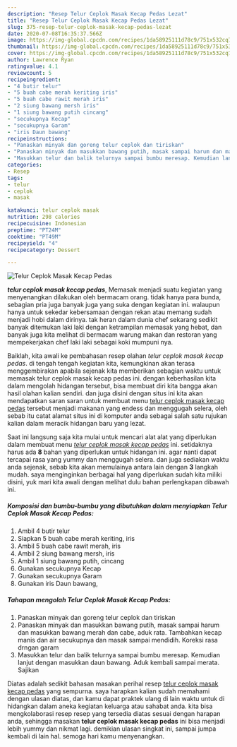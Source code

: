 ```yaml
---
description: "Resep Telur Ceplok Masak Kecap Pedas Lezat"
title: "Resep Telur Ceplok Masak Kecap Pedas Lezat"
slug: 375-resep-telur-ceplok-masak-kecap-pedas-lezat
date: 2020-07-08T16:35:37.566Z
image: https://img-global.cpcdn.com/recipes/1da58925111d78c9/751x532cq70/telur-ceplok-masak-kecap-pedas-foto-resep-utama.jpg
thumbnail: https://img-global.cpcdn.com/recipes/1da58925111d78c9/751x532cq70/telur-ceplok-masak-kecap-pedas-foto-resep-utama.jpg
cover: https://img-global.cpcdn.com/recipes/1da58925111d78c9/751x532cq70/telur-ceplok-masak-kecap-pedas-foto-resep-utama.jpg
author: Lawrence Ryan
ratingvalue: 4.1
reviewcount: 5
recipeingredient:
- "4 butir telur"
- "5 buah cabe merah keriting iris"
- "5 buah cabe rawit merah iris"
- "2 siung bawang mersh iris"
- "1 siung bawang putih cincang"
- "secukupnya Kecap"
- "secukupnya Garam"
- "iris Daun bawang"
recipeinstructions:
- "Panaskan minyak dan goreng telur ceplok dan tiriskan"
- "Panaskan minyak dan masukkan bawang putih, masak sampai harum dan masukkan bawang merah dan cabe, aduk rata. Tambahkan kecap manis dan air secukupnya dan masak sampai mendidih. Koreksi rasa drngan garam"
- "Masukkan telur dan balik telurnya sampai bumbu meresap. Kemudian lanjut dengan masukkan daun bawang. Aduk kembali sampai merata. Sajikan"
categories:
- Resep
tags:
- telur
- ceplok
- masak

katakunci: telur ceplok masak 
nutrition: 298 calories
recipecuisine: Indonesian
preptime: "PT24M"
cooktime: "PT49M"
recipeyield: "4"
recipecategory: Dessert

---
```



![Telur Ceplok Masak Kecap Pedas](https://img-global.cpcdn.com/recipes/1da58925111d78c9/751x532cq70/telur-ceplok-masak-kecap-pedas-foto-resep-utama.jpg)

<b><i>telur ceplok masak kecap pedas</i></b>, Memasak menjadi suatu kegiatan yang menyenangkan dilakukan oleh bermacam orang. tidak hanya para bunda, sebagian pria juga banyak juga yang suka dengan kegiatan ini. walaupun hanya untuk sekedar kebersamaan dengan rekan atau memang sudah menjadi hobi dalam dirinya. tak heran dalam dunia chef sekarang sedikit banyak ditemukan laki laki dengan ketrampilan memasak yang hebat, dan banyak juga kita melihat di bermacam warung makan dan restoran yang mempekerjakan chef laki laki sebagai koki mumpuni nya.



Baiklah, kita awali ke pembahasan resep olahan <i>telur ceplok masak kecap pedas</i>. di tengah tengah kegiatan kita, kemungkinan akan terasa menggembirakan apabila sejenak kita memberikan sebagian waktu untuk memasak telur ceplok masak kecap pedas ini. dengan keberhasilan kita dalam mengolah hidangan tersebut, bisa membuat diri kita bangga akan hasil olahan kalian sendiri. dan juga disini dengan situs ini kita akan mendapatkan saran saran untuk membuat menu <u>telur ceplok masak kecap pedas</u> tersebut menjadi makanan yang endess dan menggugah selera, oleh sebab itu catat alamat situs ini di komputer anda sebagai salah satu rujukan kalian dalam meracik hidangan baru yang lezat.


Saat ini langsung saja kita mulai untuk mencari alat alat yang diperlukan dalam membuat menu <u><i>telur ceplok masak kecap pedas</i></u> ini. setidaknya harus ada <b>8</b> bahan yang diperlukan untuk hidangan ini. agar nanti dapat tercapai rasa yang yummy dan menggugah selera. dan juga sediakan waktu anda sejenak, sebab kita akan memulainya antara lain dengan <b>3</b> langkah mudah. saya menginginkan berbagai hal yang diperlukan sudah kita miliki disini, yuk mari kita awali dengan melihat dulu bahan perlengkapan dibawah ini.

<!--inarticleads1-->

##### Komposisi dan bumbu-bumbu yang dibutuhkan dalam menyiapkan Telur Ceplok Masak Kecap Pedas:

1. Ambil 4 butir telur
1. Siapkan 5 buah cabe merah keriting, iris
1. Ambil 5 buah cabe rawit merah, iris
1. Ambil 2 siung bawang mersh, iris
1. Ambil 1 siung bawang putih, cincang
1. Gunakan secukupnya Kecap
1. Gunakan secukupnya Garam
1. Gunakan iris Daun bawang,




<!--inarticleads2-->

##### Tahapan mengolah Telur Ceplok Masak Kecap Pedas:

1. Panaskan minyak dan goreng telur ceplok dan tiriskan
1. Panaskan minyak dan masukkan bawang putih, masak sampai harum dan masukkan bawang merah dan cabe, aduk rata. Tambahkan kecap manis dan air secukupnya dan masak sampai mendidih. Koreksi rasa drngan garam
1. Masukkan telur dan balik telurnya sampai bumbu meresap. Kemudian lanjut dengan masukkan daun bawang. Aduk kembali sampai merata. Sajikan




Diatas adalah sedikit bahasan masakan perihal resep <u>telur ceplok masak kecap pedas</u> yang sempurna. saya harapkan kalian sudah memahami dengan ulasan diatas, dan kamu dapat praktek ulang di lain waktu untuk di hidangkan dalam aneka kegiatan keluarga atau sahabat anda. kita bisa mengkolaborasi resep resep yang tersedia diatas sesuai dengan harapan anda, sehingga masakan <b>telur ceplok masak kecap pedas</b> ini bisa menjadi lebih yummy dan nikmat lagi. demikian ulasan singkat ini, sampai jumpa kembali di lain hal. semoga hari kamu menyenangkan.
